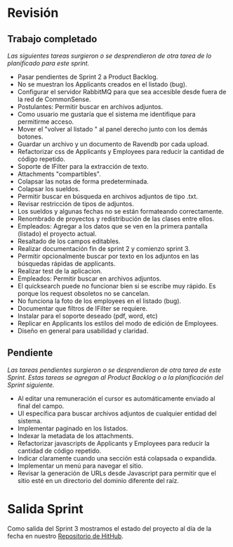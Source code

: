 
# Revisión
## Trabajo completado
*Las siguientes tareas surgieron o se desprendieron de otra tarea de lo planificado para este sprint.*

* Pasar pendientes de Sprint 2 a Product Backlog.
* No se muestran los Applicants creados en el listado (bug).
* Configurar el servidor RabbitMQ para que sea accesible desde fuera de la red de CommonSense.
* Postulantes: Permitir buscar en archivos adjuntos.
* Como usuario me gustaría que el sistema me identifique para permitirme acceso.
* Mover el "volver al listado " al panel derecho junto con los demás botones.
* Guardar un archivo y un documento de Ravendb por cada upload.
* Refactorizar css de Applicants y Employees para reducir la cantidad de código repetido.
* Soporte de IFilter para la extracción de texto.
* Attachments "compartibles".
* Colapsar las notas de forma predeterminada.
* Colapsar los sueldos.
* Permitir buscar en búsqueda en archivos adjuntos de tipo .txt.
* Revisar restricción de tipos de adjuntos.
* Los sueldos y algunas fechas no se están formateando correctamente.
* Renombrado de proyectos y redistribución de las clases entre ellos.
* Empleados: Agregar a los datos que se ven en la primera pantalla (listado) el proyecto actual.
* Resaltado de los campos editables.
* Realizar documentación fin de sprint 2 y comienzo sprint 3.
* Permitir opcionalmente buscar por texto en los adjuntos en las búsquedas rápidas de applicants.
* Realizar test de la aplicacion.
* Empleados: Permitir buscar en archivos adjuntos.
* El quicksearch puede no funcionar bien si se escribe muy rápido. Es porque los request obsoletos no se cancelan.
* No funciona la foto de los employees en el listado (bug).
* Documentar que filtros de IFilter se requiere.
* Instalar para el soporte deseado (pdf, word, etc)
* Replicar en Applicants los estilos del modo de edición de Employees.
* Diseño en general para usabilidad y claridad.

## Pendiente
 *Las tareas pendientes surgieron o se desprendieron de otra tarea de este Sprint. Estas tareas se agregan al Product Backlog o a la planificación del Sprint siguiente.*

* Al editar una remuneración el cursor es automáticamente enviado al final del campo.
* UI específica para buscar archivos adjuntos de cualquier entidad del sistema.
* Implementar paginado en los listados.
* Indexar la metadata de los attachments.
* Refactorizar javascripts de Applicants y Employees para reducir la cantidad de código repetido.
* Indicar claramente cuando una sección está colapsada o expandida.
* Implementar un menú para navegar el sitio.
* Revisar la generación de URLs desde Javascript para permitir que el sitio esté en un directorio del dominio diferente del  raíz.
# Salida Sprint 
Como salida del Sprint 3 mostramos el estado del proyecto al día de la fecha en nuestro [Repositorio de HitHub](https://github.com/CommonJobs/CommonJobs/tree/Fin-Sprint-03 ).
